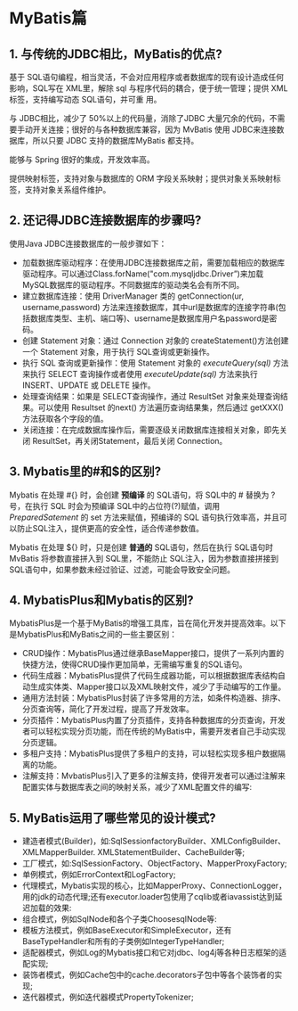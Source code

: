 # MyBatis篇

## 1. 与传统的JDBC相比，MyBatis的优点?
基于 SQL语句编程，相当灵活，不会对应用程序或者数据库的现有设计造成任何影响，SQL写在 XML里，解除 sql 与程序代码的耦合，便于统一管理；提供 XML标签，支持编写动态 SQL语句，并可重
用。

与 JDBC相比，减少了 50%以上的代码量，消除了JDBC 大量冗余的代码，不需要手动开关连接；很好的与各种数据库兼容，因为 MvBatis 使用 JDBC来连接数据库，所以只要 JDBC 支持的数据库MyBatis 都支持。

能够与 Spring 很好的集成，开发效率高。

提供映射标签，支持对象与数据库的 ORM 字段关系映射；提供对象关系映射标签，支持对象关系组件维护。

## 2. 还记得JDBC连接数据库的步骤吗?
使用Java JDBC连接数据库的一般步骤如下：

* 加载数据库驱动程序：在使用JDBC连接数据库之前，需要加载相应的数据库驱动程序。可以通过Class.forName("com.mysqljdbc.Driver”)来加载MySQL数据库的驱动程序。不同数据库的驱动类名会有所不同。
* 建立数据库连接：使用 DriverManager 类的 getConnection(ur, username,password) 方法来连接数据库，其中url是数据库的连接字符串(包括数据库类型、主机、端口等)、username是数据库用户名password是密码。
* 创建 Statement 对象：通过 Connection 对象的 createStatement()方法创建一个 Statement 对象，用于执行 SQL查询或更新操作。
* 执行 SQL 查询或更新操作：使用 Statement 对象的 *executeQuery(sql)* 方法来执行 SELECT 查询操作或者使用 *executeUpdate(sql)* 方法来执行 INSERT、UPDATE 或 DELETE 操作。
* 处理查询结果：如果是 SELECT查询操作，通过 ResultSet 对象来处理查询结果。可以使用 Resultset 的next() 方法遍历查询结果集，然后通过 getXXX() 方法获取各个字段的值。
* 关闭连接：在完成数据库操作后，需要逐级关闭数据库连接相关对象，即先关闭 ResultSet，再关闭Statement，最后关闭 Connection。

## 3. Mybatis里的#和$的区别?
Mybatis 在处理 #{} 时，会创建 **预编译** 的 SQL语句，将 SQL中的 # 替换为 ? 号，在执行 SQL 时会为预编译 SQL中的占位符(?)赋值，调用 *PreparedSatement* 的 set 方法来赋值，预编译的 SQL 语句执行效率高，并且可以防止SQL注入，提供更高的安全性，适合传递参数值。

Mybatis 在处理 ${} 时，只是创建 **普通的** SQL语句，然后在执行 SQL语句时 MvBatis 将参数直接拼入到 SQL里，不能防止 SQL注入，因为参数直接拼接到 SQL语句中，如果参数未经过验证、过滤，可能会导致安全问题。

## 4. MybatisPlus和Mybatis的区别?
MybatisPlus是一个基于MyBatis的增强工具库，旨在简化开发并提高效率。以下是MybatisPlus和MyBatis之间的一些主要区别：

* CRUD操作：MybatisPlus通过继承BaseMapper接口，提供了一系列内置的快捷方法，使得CRUD操作更加简单，无需编写重复的SQL语句。
* 代码生成器：MybatisPlus提供了代码生成器功能，可以根据数据库表结构自动生成实体类、Mapper接口以及XML映射文件，减少了手动编写的工作量。
* 通用方法封装：MybatisPlus封装了许多常用的方法，如条件构造器、排序、分页查询等，简化了开发过程，提高了开发效率。
* 分页插件：MybatisPlus内置了分页插件，支持各种数据库的分页查询，开发者可以轻松实现分页功能，而在传统的MyBatis中，需要开发者自己手动实现分页逻辑。
* 多租户支持：MybatisPlus提供了多租户的支持，可以轻松实现多租户数据隔离的功能。
* 注解支持：MvbatisPlus引入了更多的注解支持，使得开发者可以通过注解来配置实体与数据库表之间的映射关系，减少了XML配置文件的编写:

## 5. MyBatis运用了哪些常见的设计模式?
* 建造者模式(Builder)，如:SqlSessionfactoryBuilder、XMLConfigBuilder、XMLMapperBuilder.
  XMLStatementBuilder、CacheBuilder等;
* 工厂模式，如:SqlSessionFactory、ObjectFactory、MapperProxyFactory;
* 单例模式，例如ErrorContext和LogFactory;
* 代理模式，Mybatis实现的核心，比如MapperProxy、ConnectionLogger，用的jdk的动态代理;还有executor.loader包使用了cqlib或者iavassist达到延迟加载的效果:
* 组合模式，例如SqINode和各个子类ChoosesqINode等:
* 模板方法模式，例如BaseExecutor和SimpleExecutor，还有BaseTypeHandler和所有的子类例如IntegerTypeHandler;
* 适配器模式，例如Log的Mybatis接口和它对jdbc、log4j等各种日志框架的适配实现;
* 装饰者模式，例如Cache包中的cache.decorators子包中等各个装饰者的实现;
* 迭代器模式，例如迭代器模式PropertyTokenizer;